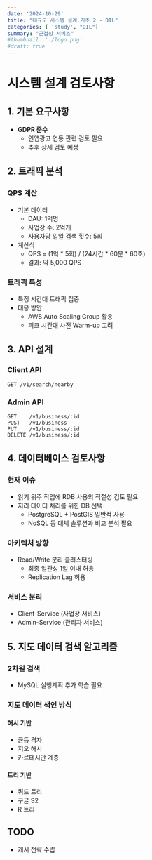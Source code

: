 ```yaml
---
date: '2024-10-29'
title: "대규모 시스템 설계 기초 2 - DIL"
categories: [ 'study', "DIL"]
summary: "근접성 서비스"
#thumbnail: './logo.png'
#draft: true
---
```


# 시스템 설계 검토사항

## 1. 기본 요구사항
- **GDPR 준수**
  - 인앱광고 연동 관련 검토 필요
  - 추후 상세 검토 예정

## 2. 트래픽 분석
### QPS 계산
- 기본 데이터
  - DAU: 1억명
  - 사업장 수: 2억개
  - 사용자당 일일 검색 횟수: 5회
- 계산식
  - QPS = (1억 * 5회) / (24시간 * 60분 * 60초)
  - 결과: 약 5,000 QPS

### 트래픽 특성
- 특정 시간대 트래픽 집중
- 대응 방안
  - AWS Auto Scaling Group 활용
  - 피크 시간대 사전 Warm-up 고려

## 3. API 설계
### Client API
```
GET /v1/search/nearby
```

### Admin API
```
GET    /v1/business/:id
POST   /v1/business
PUT    /v1/business/:id
DELETE /v1/business/:id
```

## 4. 데이터베이스 검토사항
### 현재 이슈
- 읽기 위주 작업에 RDB 사용의 적절성 검토 필요
- 지리 데이터 처리를 위한 DB 선택
  - PostgreSQL + PostGIS 일반적 사용
  - NoSQL 등 대체 솔루션과 비교 분석 필요

### 아키텍처 방향
- Read/Write 분리 클러스터링
  - 최종 일관성 1일 이내 허용
  - Replication Lag 허용

### 서비스 분리
- Client-Service (사업장 서비스)
- Admin-Service (관리자 서비스)

## 5. 지도 데이터 검색 알고리즘
### 2차원 검색
- MySQL 실행계획 추가 학습 필요

### 지도 데이터 색인 방식
#### 해시 기반
- 균등 격자
- 지오 해시
- 카르테시안 계층

#### 트리 기반
- 쿼드 트리
- 구글 S2
- R 트리

## TODO
- 캐시 전략 수립
